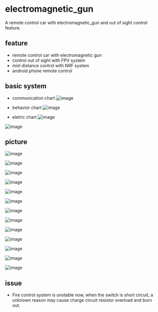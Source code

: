 # electromagnetic_gun
A remote control car with electromagnetic_gun and out of sight control feature.

## feature
- remote control car with electromagnetic gun
- control out of sight with FPV system 
- mid-distance control with NRF system
- android phone remote control

## basic system
- communication chart
![image](https://github.com/huangtingway/electromagnetic_gun/blob/master/picture/car2-comm%20chart.drawio.png)
- behavior chart
![image](https://github.com/huangtingway/electromagnetic_gun/blob/master/picture/car2-Page-1.png)

- eletric chart
![image](https://github.com/huangtingway/electromagnetic_gun/blob/master/picture/Schematic_car2_2023-09-04.png)

![image](https://github.com/huangtingway/electromagnetic_gun/blob/master/picture/Sheet_2.png)

## picture
![image](https://github.com/huangtingway/electromagnetic_gun/blob/master/picture/20230904_193052.jpg)

![image](https://github.com/huangtingway/electromagnetic_gun/blob/master/picture/20230819_175549.jpg)

![image](https://github.com/huangtingway/electromagnetic_gun/blob/master/picture/20230819_175603.jpg)

![image](https://github.com/huangtingway/electromagnetic_gun/blob/master/picture/20230819_175616.jpg)

![image](https://github.com/huangtingway/electromagnetic_gun/blob/master/picture/20230819_175636.jpg)

![image](https://github.com/huangtingway/electromagnetic_gun/blob/master/picture/20230819_175644.jpg)

![image](https://github.com/huangtingway/electromagnetic_gun/blob/master/picture/20230819_175658.jpg)

![image](https://github.com/huangtingway/electromagnetic_gun/blob/master/picture/20230904_193042.jpg)

![image](https://github.com/huangtingway/electromagnetic_gun/blob/master/picture/20230904_193122.jpg)

![image](https://github.com/huangtingway/electromagnetic_gun/blob/master/picture/20230904_193135.jpg)

![image](https://github.com/huangtingway/electromagnetic_gun/blob/master/picture/20230904_194545.jpg)

![image](https://github.com/huangtingway/electromagnetic_gun/blob/master/picture/Screenshot_20230904_212100_CarControl2.jpg)

![image](https://github.com/huangtingway/electromagnetic_gun/blob/master/picture/20230904_194929.jpg)

## issue
- Fire control system is unstable now, when the switch is short circuit, a unknown reason may cause charge circuit resistor overload and burn out.
